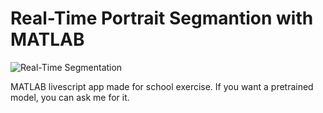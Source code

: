 # Real-Time Portrait Segmantion with MATLAB
![Real-Time Segmentation](https://i.imgur.com/wIhXwAi.gif)

MATLAB livescript app made for school exercise.
If you want a pretrained model, you can ask me for it.